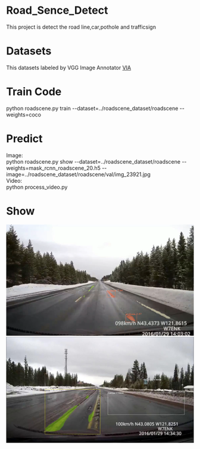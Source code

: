 # Road_Sence_Detect
This project is detect the road line,car,pothole and trafficsign
# Datasets
This datasets labeled by VGG Image Annotator [VIA](http://www.robots.ox.ac.uk/~vgg/software/via/)
# Train Code
python roadscene.py train --dataset=../roadscene_dataset/roadscene --weights=coco
# Predict
Image:<br>
python roadscene.py show --dataset=../roadscene_dataset/roadscene --weights=mask_rcnn_roadscene_20.h5 --image=../roadscene_dataset/roadscene/val/img_23921.jpg <br>
Video:<br>
python process_video.py 
# Show
![Image](https://github.com/VincentMy/Road_Sence_Detect/blob/master/output/detected_20200419T092125.png.jpg)
![Image](https://github.com/VincentMy/Road_Sence_Detect/blob/master/output/detected_20200419T091814.png.jpg)
